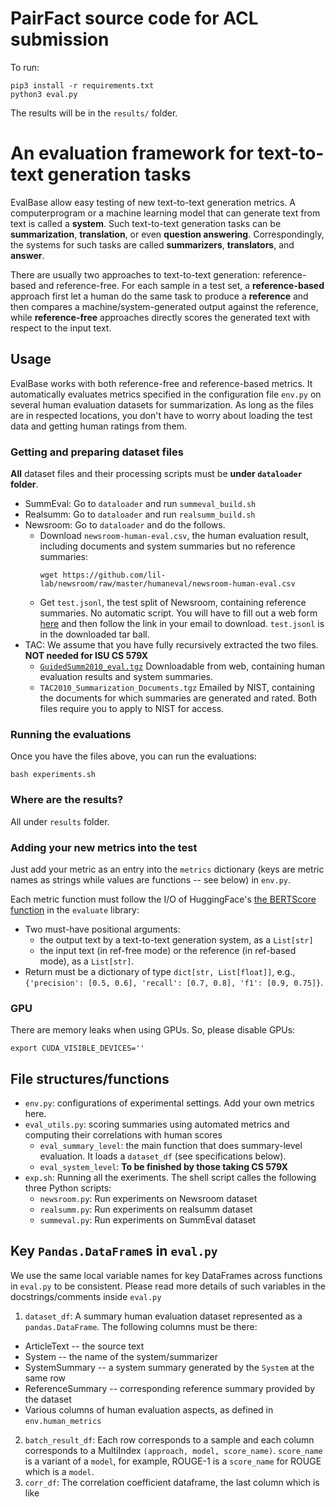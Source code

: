 # PairFact source code for ACL submission

To run:

    pip3 install -r requirements.txt
    python3 eval.py

The results will be in the `results/` folder.


# An evaluation framework for text-to-text generation tasks 

EvalBase allow easy testing of new text-to-text generation metrics. A computerprogram or a machine learning model that can generate text from text is called a **system**. Such text-to-text generation tasks can be __summarization__, __translation__, or even __question answering__. Correspondingly, the systems for such tasks are called **summarizers**, **translators**, and **answer**. 

There are usually two approaches to text-to-text generation: reference-based and reference-free. For each sample in a test set, a **reference-based** approach first let a human do the same task to produce a **reference** and then compares a machine/system-generated output against the reference, while **reference-free** approaches directly scores the generated text with respect to the input text. 

## Usage 

EvalBase works with both reference-free and reference-based metrics. 
It automatically evaluates metrics specified in the configuration file `env.py` on several human evaluation datasets for summarization. As long as the files are in respected locations, you don't have to worry about loading the test data and getting human ratings from them. 

### Getting and preparing dataset files

**All** dataset files and their processing scripts must be **under `dataloader` folder**.

* SummEval: Go to `dataloader` and run `summeval_build.sh`
* Realsumm: Go to `dataloader` and run `realsumm_build.sh` 
* Newsroom: Go to `dataloader` and do the follows. 
  - Download `newsroom-human-eval.csv`, the human evaluation result, including documents and system summaries but no reference summaries:
    ```shell
    wget https://github.com/lil-lab/newsroom/raw/master/humaneval/newsroom-human-eval.csv
    ```
  - Get `test.jsonl`, the test split of Newsroom, containing reference summaries. No automatic script. You will have to fill out a web form [here](https://lil.nlp.cornell.edu/newsroom/download/index.html) and then follow the link in your email to download. `test.jsonl` is in the downloaded tar ball. 
* TAC: We assume that you have fully recursively extracted the two files. **NOT needed for ISU CS 579X**
  - [`GuidedSumm2010_eval.tgz`](https://tac.nist.gov/protected/past-aquaint-aquaint2/2010/GuidedSumm2010_eval.tgz
) Downloadable from web, containing human evaluation results and system summaries. 
  - `TAC2010_Summarization_Documents.tgz` Emailed by NIST, containing the documents for which summaries are generated and rated. 
  Both files require you to apply to NIST for access. 

### Running the evaluations
Once you have the files above, you can run the evaluations: 

```shell
bash experiments.sh
```

### Where are the results? 

All under `results` folder. 

### Adding your new metrics into the test
Just add your metric as an entry into the `metrics` dictionary (keys are metric names as strings while values are functions -- see below) in `env.py`.

Each metric function must follow the I/O of HuggingFace's [the BERTScore function](https://huggingface.co/spaces/evaluate-metric/bertscore) in the `evaluate` library: 
* Two must-have positional arguments:
  - the output text by a text-to-text generation system, as a `List[str]`
  - the input text (in ref-free mode) or the reference (in ref-based mode), as a `List[str]`.
* Return must be a dictionary of type `dict[str, List[float]]`, e.g., `{'precision': [0.5, 0.6], 'recall': [0.7, 0.8], 'f1': [0.9, 0.75]}`. 

### GPU

There are memory leaks when using GPUs. So, please disable GPUs: 
```shell
export CUDA_VISIBLE_DEVICES=''
```

## File structures/functions
* `env.py`: configurations of experimental settings. Add your own metrics here.
* `eval_utils.py`: scoring summaries using automated metrics and computing their correlations with human scores
  - `eval_summary_level`: the main function that does summary-level evaluation. It loads a `dataset_df` (see specifications below).
  - `eval_system_level`: **To be finished by those taking CS 579X**
* `exp.sh`: Running all the exeriments. The shell script calles the following three Python scripts: 
  - `newsroom.py`: Run experiments on Newsroom dataset
  - `realsumm.py`: Run experiments on realsumm dataset
  - `summeval.py`: Run experiments on SummEval dataset


## Key `Pandas.DataFrame`s in `eval.py`
We use the same local variable names for key DataFrames across functions in `eval.py` to be consistent. 
Please read more details of such variables in the docstrings/comments inside `eval.py` 

1. `dataset_df`: A summary human evaluation dataset represented as a `pandas.DataFrame`. 
   The following columns must be there: 
  - ArticleText -- the source text
  - System -- the name of the system/summarizer
  - SystemSummary -- a system summary generated by the `System` at the same row
  - ReferenceSummary -- corresponding reference summary provided by the dataset 
  - Various columns of human evaluation aspects, as defined in `env.human_metrics`

   2. `batch_result_df`: Each row corresponds to a sample and each column corresponds to a MultiIndex `(approach, model, score_name)`. `score_name` is a variant of a `model`, for example, ROUGE-1 is a `score_name` for ROUGE which is a `model`. 
3. `corr_df`: The correlation coefficient dataframe, the last column which is like 



